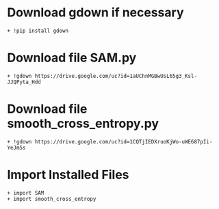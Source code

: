 # Download gdown if necessary
    + !pip install gdown

# Download file SAM.py
    + !gdown https://drive.google.com/uc?id=1aUChnMGBwUsL65g3_Ksl-JJQPyta_Hdd

# Download file smooth_cross_entropy.py
    + !gdown https://drive.google.com/uc?id=1CQTjIEDXruoKjWo-uWE687pIi-YeJm5s

# Import Installed Files
    + import SAM
    + import smooth_cross_entropy
